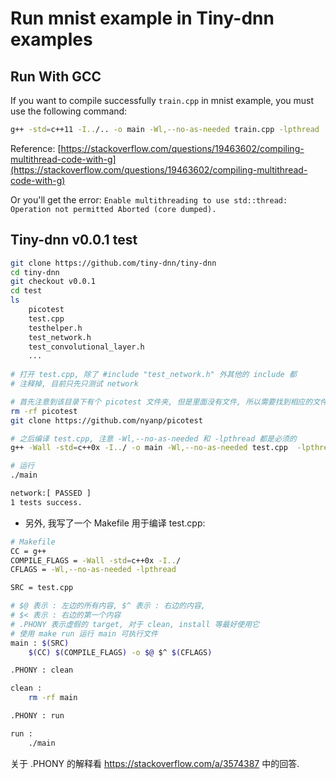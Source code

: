 # Run mnist example in Tiny-dnn examples

## Run With GCC

If you want to compile successfully `train.cpp` in mnist example, you must
use the following command:

```bash
g++ -std=c++11 -I../.. -o main -Wl,--no-as-needed train.cpp -lpthread
```

Reference: [https://stackoverflow.com/questions/19463602/compiling-multithread-code-with-g](https://stackoverflow.com/questions/19463602/compiling-multithread-code-with-g)

Or you'll get the error: `Enable multithreading to use std::thread: Operation not permitted Aborted (core dumped).`



## Tiny-dnn v0.0.1 test

```bash
git clone https://github.com/tiny-dnn/tiny-dnn
cd tiny-dnn
git checkout v0.0.1
cd test
ls 
	picotest
	test.cpp
	testhelper.h
	test_network.h
	test_convolutional_layer.h
    ...
    
# 打开 test.cpp, 除了 #include "test_network.h" 外其他的 include 都
# 注释掉, 目前只先只测试 network

# 首先注意到该目录下有个 picotest 文件夹, 但是里面没有文件, 所以需要找到相应的文件
rm -rf picotest
git clone https://github.com/nyanp/picotest

# 之后编译 test.cpp, 注意 -Wl,--no-as-needed 和 -lpthread 都是必须的
g++ -Wall -std=c++0x -I../ -o main -Wl,--no-as-needed test.cpp  -lpthread

# 运行
./main

network:[ PASSED ] 
1 tests success.
```

+   另外, 我写了一个 Makefile 用于编译 test.cpp:

```bash
# Makefile
CC = g++
COMPILE_FLAGS = -Wall -std=c++0x -I../
CFLAGS = -Wl,--no-as-needed -lpthread

SRC = test.cpp

# $@ 表示 : 左边的所有内容, $^ 表示 : 右边的内容, 
# $< 表示 : 右边的第一个内容
# .PHONY 表示虚假的 target, 对于 clean, install 等最好使用它
# 使用 make run 运行 main 可执行文件
main : $(SRC)
	$(CC) $(COMPILE_FLAGS) -o $@ $^ $(CFLAGS)

.PHONY : clean

clean :
	rm -rf main

.PHONY : run

run :
	./main
```

关于 .PHONY 的解释看 https://stackoverflow.com/a/3574387 中的回答.